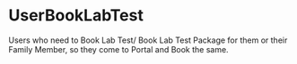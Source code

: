 # UserBookLabTest
Users who need to Book Lab Test/ Book Lab Test Package for them or their Family Member, so they come to Portal and Book the same.
